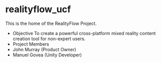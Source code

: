 # realityflow_ucf
This is the home of the RealityFlow Project.

* Objective
To create a powerful cross-platform mixed reality content creation tool for non-expert
users.
* Project Members
* John Murray (Product Owner)
* Manuel Govea (Unity Developer)

